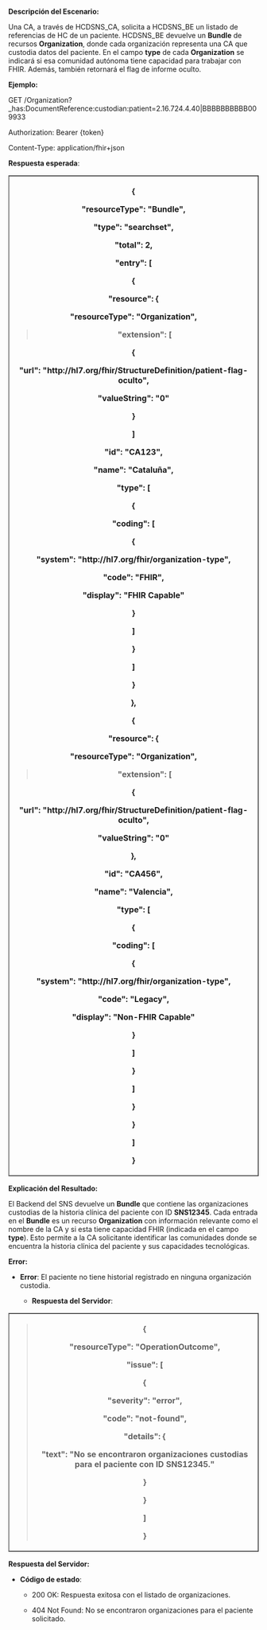 <p><strong>Descripción del Escenario:</strong></p>
<p>Una CA, a través de HCDSNS_CA, solicita a HCDSNS_BE un listado de
referencias de HC de un paciente. HCDSNS_BE devuelve un
<strong>Bundle</strong> de recursos <strong>Organization</strong>, donde
cada organización representa una CA que custodia datos del paciente. En
el campo <strong>type</strong> de cada <strong>Organization</strong> se
indicará si esa comunidad autónoma tiene capacidad para trabajar con
FHIR. Además, también retornará el flag de informe oculto.</p>
<p><strong>Ejemplo:</strong></p>
<p>GET
/Organization?_has:DocumentReference:custodian:patient=2.16.724.4.40|BBBBBBBBBB009933</p>
<p>Authorization: Bearer {token}</p>
<p>Content-Type: application/fhir+json</p>
<p><strong>Respuesta esperada</strong>:</p>
<table border="1">
<colgroup>
<col style="width: 100%" />
</colgroup>
<thead>
<tr>
<th><p>{</p>
<p>"resourceType": "Bundle",</p>
<p>"type": "searchset",</p>
<p>"total": 2,</p>
<p>"entry": [</p>
<p>{</p>
<p>"resource": {</p>
<p>"resourceType": "Organization",</p>
<blockquote>
<p>"extension": [</p>
</blockquote>
<p>{</p>
<p>"url":
"http://hl7.org/fhir/StructureDefinition/patient-flag-oculto",</p>
<p>"valueString": "0"</p>
<p>}</p>
<p>]</p>
<p>"id": "CA123",</p>
<p>"name": "Cataluña",</p>
<p>"type": [</p>
<p>{</p>
<p>"coding": [</p>
<p>{</p>
<p>"system": "http://hl7.org/fhir/organization-type",</p>
<p>"code": "FHIR",</p>
<p>"display": "FHIR Capable"</p>
<p>}</p>
<p>]</p>
<p>}</p>
<p>]</p>
<p>}</p>
<p>},</p>
<p>{</p>
<p>"resource": {</p>
<p>"resourceType": "Organization",</p>
<blockquote>
<p>"extension": [</p>
</blockquote>
<p>{</p>
<p>"url":
"http://hl7.org/fhir/StructureDefinition/patient-flag-oculto",</p>
<p>"valueString": "0"</p>
<p>},</p>
<p>"id": "CA456",</p>
<p>"name": "Valencia",</p>
<p>"type": [</p>
<p>{</p>
<p>"coding": [</p>
<p>{</p>
<p>"system": "http://hl7.org/fhir/organization-type",</p>
<p>"code": "Legacy",</p>
<p>"display": "Non-FHIR Capable"</p>
<p>}</p>
<p>]</p>
<p>}</p>
<p>]</p>
<p>}</p>
<p>}</p>
<p>]</p>
<p>}</p></th>
</tr>
</thead>
<tbody>
</tbody>
</table>
<p><strong>Explicación del Resultado:</strong></p>
<p>El Backend del SNS devuelve un <strong>Bundle</strong> que contiene
las organizaciones custodias de la historia clínica del paciente con ID
<strong>SNS12345</strong>. Cada entrada en el <strong>Bundle</strong> es
un recurso <strong>Organization</strong> con información relevante como
el nombre de la CA y si esta tiene capacidad FHIR (indicada en el campo
<strong>type</strong>). Esto permite a la CA solicitante identificar las
comunidades donde se encuentra la historia clínica del paciente y sus
capacidades tecnológicas.</p>
<p><strong>Error:</strong></p>
<ul>
<li><p><strong>Error</strong>: El paciente no tiene historial registrado
en ninguna organización custodia.</p>
<ul>
<li><p><strong>Respuesta del Servidor</strong>:</p></li>
</ul></li>
</ul>
<table border="1">
<colgroup>
<col style="width: 100%" />
</colgroup>
<thead>
<tr>
<th><blockquote>
<p>{</p>
<p>"resourceType": "OperationOutcome",</p>
<p>"issue": [</p>
<p>{</p>
<p>"severity": "error",</p>
<p>"code": "not-found",</p>
<p>"details": {</p>
<p>"text": "No se encontraron organizaciones custodias para el paciente
con ID SNS12345."</p>
<p>}</p>
<p>}</p>
<p>]</p>
<p>}</p>
</blockquote></th>
</tr>
</thead>
<tbody>
</tbody>
</table>
<p><strong>Respuesta del Servidor:</strong></p>
<ul>
<li><p><strong>Código de estado</strong>:</p>
<ul>
<li><p>200 OK: Respuesta exitosa con el listado de
organizaciones.</p></li>
<li><p>404 Not Found: No se encontraron organizaciones para el paciente
solicitado.</p></li>
</ul></li>
</ul>
